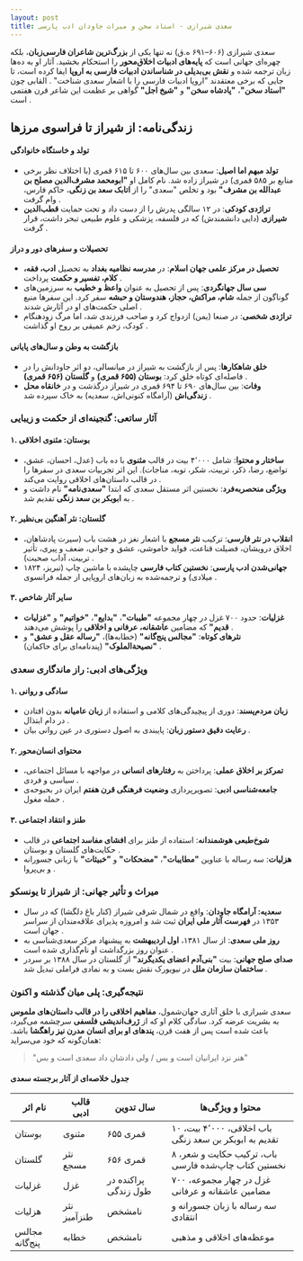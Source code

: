```yaml
---
layout: post
title: سعدی شیرازی - استاد سخن و میراث جاودان ادب پارسی
---
```

  
سعدی شیرازی (۶۰۶–۶۹۱ ه.ق) نه تنها یکی از **بزرگ‌ترین شاعران فارسی‌زبان**، بلکه چهره‌ای جهانی است که **پایه‌های ادبیات اخلاق‌محور** را استحکام بخشید. آثار او به ده‌ها زبان ترجمه شده و **نقش بی‌بدیلی در شناساندن ادبیات فارسی به اروپا** ایفا کرده است، تا جایی که برخی معتقدند "اروپا ادبیات فارسی را با اشعار سعدی شناخت" . القابی چون **"استاد سخن"**، **"پادشاه سخن"** و **"شیخ اجل"** گواهی بر عظمت این شاعر قرن هفتمی است .

## زندگی‌نامه: از شیراز تا فراسوی مرزها  
#### تولد و خاستگاه خانوادگی  
- **تولد مبهم اما اصیل**: سعدی بین سال‌های ۶۰۰ تا ۶۱۵ قمری (با اختلاف نظر برخی منابع بر ۵۸۵ قمری) در شیراز زاده شد. نام کامل او **"ابومحمد مشرف‌الدین مصلح بن عبدالله بن مشرف"** بود و تخلص "سعدی" را از **اتابک سعد بن زنگی**، حاکم فارس، وام گرفت .  
- **تراژدی کودکی**: در ۱۲ سالگی پدرش را از دست داد و تحت حمایت **قطب‌الدین شیرازی** (دایی دانشمندش) که در فلسفه، پزشکی و علوم طبیعی تبحر داشت، قرار گرفت .  

#### تحصیلات و سفرهای دور و دراز  
- **تحصیل در مرکز علمی جهان اسلام**: در **مدرسه نظامیه بغداد** به تحصیل **ادب، فقه، کلام، تفسیر و حکمت** پرداخت .  
- **سی سال جهانگردی**: پس از تحصیل به عنوان **واعظ و خطیب** به سرزمین‌های گوناگون از جمله **شام، مراکش، حجاز، هندوستان و حبشه** سفر کرد. این سفرها منبع اصلی حکمت‌های او در آثارش شدند .  
- **تراژدی شخصی**: در صنعا (یمن) ازدواج کرد و صاحب فرزندی شد، اما مرگ زودهنگام کودک، زخم عمیقی بر روح او گذاشت .  

#### بازگشت به وطن و سال‌های پایانی  
- **خلق شاهکارها**: پس از بازگشت به شیراز در میانسالی، دو اثر جاودانش را در فاصله‌ای کوتاه خلق کرد: **بوستان (۶۵۵ قمری)** و **گلستان (۶۵۶ قمری)** .  
- **وفات**: بین سال‌های ۶۹۰ تا ۶۹۴ قمری در شیراز درگذشت و در **خانقاه محل زندگی‌اش** (آرامگاه کنونی‌اش، سعدیه) به خاک سپرده شد .  

### آثار ساتعی: گنجینه‌ای از حکمت و زیبایی  
#### ۱. بوستان: مثنوی اخلاقی  
- **ساختار و محتوا**: شامل ۴٬۰۰۰ بیت در قالب **مثنوی** با ده باب (عدل، احسان، عشق، تواضع، رضا، ذکر، تربیت، شکر، توبه، مناجات). این اثر تجربیات سعدی در سفرها را در قالب داستان‌های اخلاقی روایت می‌کند .  
- **ویژگی منحصربه‌فرد**: نخستین اثر مستقل سعدی که ابتدا **"سعدی‌نامه"** نام داشت و به **ابوبکر بن سعد زنگی** تقدیم شد .  

#### ۲. گلستان: نثر آهنگین بی‌نظیر  
- **انقلاب در نثر فارسی**: ترکیب **نثر مسجع** با اشعار نغز در هشت باب (سیرت پادشاهان، اخلاق درویشان، فضیلت قناعت، فواید خاموشی، عشق و جوانی، ضعف و پیری، تأثیر تربیت، آداب صحبت) .  
- **جهانی‌شدن ادب پارسی**: **نخستین کتاب فارسی** چاپشده با ماشین چاپ (تبریز، ۱۸۲۴ میلادی) و ترجمه‌شده به زبان‌های اروپایی از جمله فرانسوی .  

#### ۳. سایر آثار شاخص  
- **غزلیات**: حدود ۷۰۰ غزل در چهار مجموعه **"طیبات"**، **"بدایع"**، **"خواتیم"** و **"غزلیات قدیم"** که مضامین **عاشقانه، عرفانی و اخلاقی** را پوشش می‌دهند .  
- **نثرهای کوتاه**: **"مجالس پنج‌گانه"** (خطابه‌ها)، **"رساله عقل و عشق"** و **"نصیحة‌الملوک"** (پندنامه‌ای برای حاکمان) .  

### ویژگی‌های ادبی: راز ماندگاری سعدی  
#### ۱. سادگی و روانی  
- **زبان مردم‌پسند**: دوری از پیچیدگی‌های کلامی و استفاده از **زبان عامیانه** بدون افتادن در دام ابتذال .  
- **رعایت دقیق دستور زبان**: پایبندی به اصول دستوری در عین روانی بیان .  

#### ۲. محتوای انسان‌محور  
- **تمرکز بر اخلاق عملی**: پرداختن به **رفتارهای انسانی** در مواجهه با مسائل اجتماعی، سیاسی و فردی .  
- **جامعه‌شناسی ادبی**: تصویرپردازی **وضعیت فرهنگی قرن هفتم** ایران در بحبوحه‌ی حمله مغول .  

#### ۳. طنز و انتقاد اجتماعی  
- **شوخ‌طبعی هوشمندانه**: استفاده از طنز برای **افشای مفاسد اجتماعی** در قالب حکایت‌های گلستان و بوستان .  
- **هزلیات**: سه رساله با عناوین **"مطایبات"**، **"مضحکات"** و **"خبیثات"** با زبانی جسورانه و بی‌پروا .  

### میراث و تأثیر جهانی: از شیراز تا یونسکو  
- **سعدیه: آرامگاه جاودان**: واقع در شمال شرقی شیراز (کنار باغ دلگشا) که در سال ۱۳۵۳ در **فهرست آثار ملی ایران** ثبت شد و امروزه پذیرای علاقه‌مندان از سراسر جهان است .  
- **روز ملی سعدی**: از سال ۱۳۸۱، **اول اردیبهشت** به پیشنهاد مرکز سعدی‌شناسی به عنوان روز بزرگداشت او نام‌گذاری شده است .  
- **صدای صلح جهانی**: بیت **"بنی‌آدم اعضای یکدیگرند"** از گلستان در سال ۱۳۸۸ بر سردر **ساختمان سازمان ملل** در نیویورک نقش بست و به نمادی فراملی تبدیل شد .  

### نتیجه‌گیری: پلی میان گذشته و اکنون  
سعدی شیرازی با خلق آثاری جهان‌شمول، **مفاهیم اخلاقی را در قالب داستان‌های ملموس** به بشریت عرضه کرد. سادگی کلام او که از **ژرف‌اندیشی فلسفی** سرچشمه می‌گیرد، باعث شده است پس از هفت قرن، **پندهای او برای انسان مدرن نیز راهگشا** باشد. همان‌گونه که خود می‌سراید:  
> "هنر نزد ایرانیان است و بس / ولی دادشان داد سعدی است و بس"  

#### جدول خلاصه‌ای از آثار برجسته سعدی

| **نام اثر** | **قالب ادبی** | **سال تدوین** | **محتوا و ویژگی‌ها** |
|-------------|---------------|---------------|----------------------|
| بوستان | مثنوی | ۶۵۵ قمری | ۱۰ باب اخلاقی، ۴٬۰۰۰ بیت، تقدیم به ابوبکر بن سعد زنگی |
| گلستان | نثر مسجع | ۶۵۶ قمری | ۸ باب، ترکیب حکایت و شعر، نخستین کتاب چاپ‌شده فارسی |
| غزلیات | غزل | پراکنده در طول زندگی | ۷۰۰ غزل در چهار مجموعه، مضامین عاشقانه و عرفانی |
| هزلیات | نثر طنزآمیز | نامشخص | سه رساله با زبان جسورانه و انتقادی |
| مجالس پنج‌گانه | خطابه | نامشخص | موعظه‌های اخلاقی و مذهبی |
